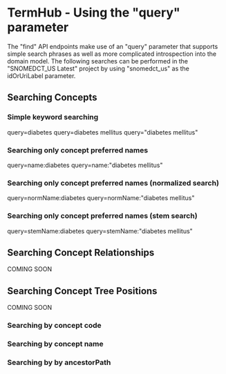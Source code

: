<a name="top" />

TermHub - Using the "query" parameter
=====================================

The "find" API endpoints make use of an "query" parameter that supports
simple search phrases as well as more complicated introspection into the domain model.
The following searches can be performed in the "SNOMEDCT_US Latest" project by using
"snomedct_us" as the idOrUriLabel parameter.

## Searching Concepts

### Simple keyword searching

query=diabetes
query=diabetes mellitus
query="diabetes mellitus"

### Searching only concept preferred names

query=name:diabetes
query=name:"diabetes mellitus"

### Searching only concept preferred names (normalized search)

query=normName:diabetes
query=normName:"diabetes mellitus"

### Searching only concept preferred names (stem search)

query=stemName:diabetes
query=stemName:"diabetes mellitus"

## Searching Concept Relationships

COMING SOON

## Searching Concept Tree Positions

COMING SOON

### Searching by concept code
### Searching by concept name
### Searching by by ancestorPath
